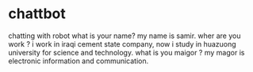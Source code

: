 # chattbot
chatting with robot
what is your name? my name is samir. 
wher are you work ?
i work in iraqi cement state company, now i study in huazuong university for science and technology.
what is you maigor ?
my magor is electronic information and communication.
